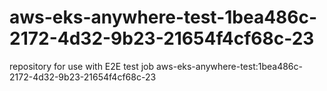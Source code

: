 # aws-eks-anywhere-test-1bea486c-2172-4d32-9b23-21654f4cf68c-23
repository for use with E2E test job aws-eks-anywhere-test:1bea486c-2172-4d32-9b23-21654f4cf68c-23
